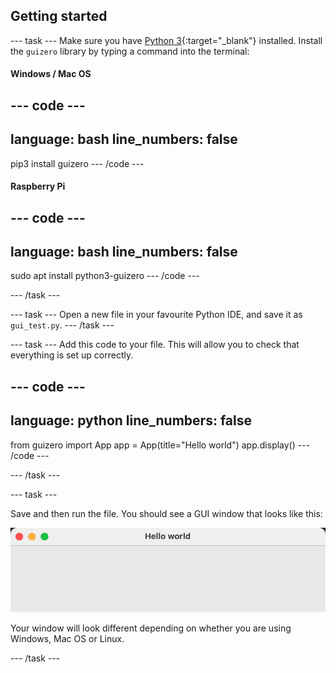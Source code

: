 ## Getting started

--- task ---
Make sure you have [Python 3](https://www.python.org/downloads/){:target="_blank"} installed. Install the `guizero` library by typing a command into the terminal:

#### Windows / Mac OS
--- code ---
---
language: bash
line_numbers: false
---
pip3 install guizero
--- /code ---

#### Raspberry Pi
--- code ---
---
language: bash
line_numbers: false
---
sudo apt install python3-guizero
--- /code ---

--- /task ---

--- task ---
Open a new file in your favourite Python IDE, and save it as `gui_test.py`.
--- /task ---

--- task ---
Add this code to your file. This will allow you to check that everything is set up correctly.

--- code ---
---
language: python
line_numbers: false
---
from guizero import App
app = App(title="Hello world")
app.display()
--- /code ---

--- /task ---

--- task ---

Save and then run the file. You should see a GUI window that looks like this:

![A GUI with a title bar containing the text 'Hello world'. The rest of the window is blank.](images/first-app.png)

Your window will look different depending on whether you are using Windows, Mac OS or Linux.

--- /task ---
